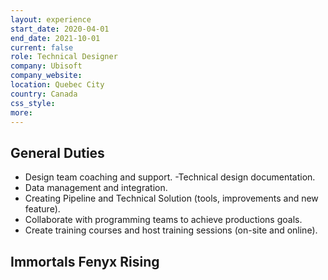 ```yaml
---
layout: experience
start_date: 2020-04-01
end_date: 2021-10-01
current: false
role: Technical Designer
company: Ubisoft
company_website: 
location: Quebec City
country: Canada
css_style: 
more:
---
```

## General Duties
- Design team coaching and support.
-Technical design documentation.
- Data management and integration.
- Creating Pipeline and Technical Solution (tools, improvements and new feature).
- Collaborate with programming teams to achieve productions goals.
- Create training courses and host training sessions (on-site and online).

## Immortals Fenyx Rising
